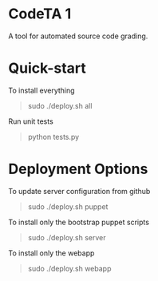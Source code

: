 CodeTA 1
======

A tool for automated source code grading.

Quick-start
===========
To install everything

> sudo ./deploy.sh all

Run unit tests

> python tests.py


Deployment Options
==================

To update server configuration from github

> sudo ./deploy.sh puppet

To install only the bootstrap puppet scripts

> sudo ./deploy.sh server

To install only the webapp

> sudo ./deploy.sh webapp
